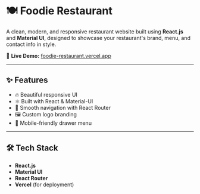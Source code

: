 # 🍽️ Foodie Restaurant

A clean, modern, and responsive restaurant website built using **React.js** and **Material UI**, designed to showcase your restaurant's brand, menu, and contact info in style.

🔗 **Live Demo:** [foodie-restaurant.vercel.app](https://foodie-restaurant-two.vercel.app/)

---

## ✨ Features

- 🔥 Beautiful responsive UI
- ⚛️ Built with React & Material-UI
- 🧭 Smooth navigation with React Router
- 🖼️ Custom logo branding
- 📱 Mobile-friendly drawer menu

---

## 🛠 Tech Stack

- **React.js**
- **Material UI**
- **React Router**
- **Vercel** (for deployment)




